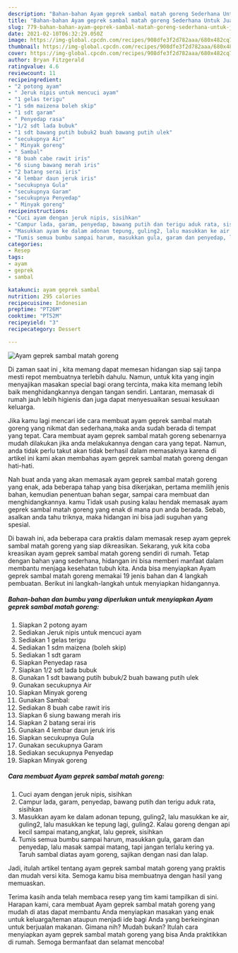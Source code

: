 ```yaml
---
description: "Bahan-bahan Ayam geprek sambal matah goreng Sederhana Untuk Jualan"
title: "Bahan-bahan Ayam geprek sambal matah goreng Sederhana Untuk Jualan"
slug: 779-bahan-bahan-ayam-geprek-sambal-matah-goreng-sederhana-untuk-jualan
date: 2021-02-10T06:32:29.050Z
image: https://img-global.cpcdn.com/recipes/908dfe3f2d782aaa/680x482cq70/ayam-geprek-sambal-matah-goreng-foto-resep-utama.jpg
thumbnail: https://img-global.cpcdn.com/recipes/908dfe3f2d782aaa/680x482cq70/ayam-geprek-sambal-matah-goreng-foto-resep-utama.jpg
cover: https://img-global.cpcdn.com/recipes/908dfe3f2d782aaa/680x482cq70/ayam-geprek-sambal-matah-goreng-foto-resep-utama.jpg
author: Bryan Fitzgerald
ratingvalue: 4.6
reviewcount: 11
recipeingredient:
- "2 potong ayam"
- " Jeruk nipis untuk mencuci ayam"
- "1 gelas terigu"
- "1 sdm maizena boleh skip"
- "1 sdt garam"
- " Penyedap rasa"
- "1/2 sdt lada bubuk"
- "1 sdt bawang putih bubuk2 buah bawang putih ulek"
- "secukupnya Air"
- " Minyak goreng"
- " Sambal"
- "8 buah cabe rawit iris"
- "6 siung bawang merah iris"
- "2 batang serai iris"
- "4 lembar daun jeruk iris"
- "secukupnya Gula"
- "secukupnya Garam"
- "secukupnya Penyedap"
- " Minyak goreng"
recipeinstructions:
- "Cuci ayam dengan jeruk nipis, sisihkan"
- "Campur lada, garam, penyedap, bawang putih dan terigu aduk rata, sisihkan"
- "Masukkan ayam ke dalam adonan tepung, guling2, lalu masukkan ke air, guling2, lalu masukkan ke tepung lagi, guling2. Kalau goreng dengan api kecil sampai matang,angkat, lalu geprek, sisihkan"
- "Tumis semua bumbu sampai harum, masukkan gula, garam dan penyedap, lalu masak sampai matang, tapi jangan terlalu kering ya. Taruh sambal diatas ayam goreng, sajikan dengan nasi dan lalap."
categories:
- Resep
tags:
- ayam
- geprek
- sambal

katakunci: ayam geprek sambal 
nutrition: 295 calories
recipecuisine: Indonesian
preptime: "PT26M"
cooktime: "PT52M"
recipeyield: "3"
recipecategory: Dessert

---
```



![Ayam geprek sambal matah goreng](https://img-global.cpcdn.com/recipes/908dfe3f2d782aaa/680x482cq70/ayam-geprek-sambal-matah-goreng-foto-resep-utama.jpg)

Di zaman  saat ini , kita memang dapat memesan hidangan siap saji tanpa mesti repot membuatnya terlebih dahulu. Namun, untuk kita yang ingin menyajikan masakan special bagi orang tercinta, maka kita memang lebih baik menghidangkannya dengan tangan sendiri. Lantaran, memasak di rumah jauh lebih higienis dan juga dapat menyesuaikan sesuai kesukaan keluarga.

Jika kamu lagi mencari ide cara membuat ayam geprek sambal matah goreng yang nikmat dan sederhana,maka anda sudah berada di tempat yang tepat. Cara membuat ayam geprek sambal matah goreng  sebenarnya mudah dilakukan jika anda melakukannya dengan cara yang tepat. Namun, anda tidak perlu takut akan tidak berhasil dalam memasaknya 
karena di artikel ini kami akan membahas ayam geprek sambal matah goreng dengan hati-hati.  



Nah buat anda yang akan memasak ayam geprek sambal matah goreng yang enak, ada beberapa tahap yang bisa dikerjakan, pertama memilih jenis bahan, kemudian penentuan bahan segar, sampai cara membuat dan menghidangkannya. kamu Tidak usah pusing kalau hendak memasak ayam geprek sambal matah goreng yang enak di mana pun anda berada. Sebab, asalkan anda  tahu triknya, maka hidangan ini bisa jadi suguhan yang spesial.

Di bawah ini, ada beberapa cara praktis  dalam memasak resep ayam geprek sambal matah goreng yang siap dikreasikan. Sekarang, yuk kita coba kreasikan ayam geprek sambal matah goreng sendiri di rumah. Tetap dengan bahan yang sederhana, hidangan ini bisa memberi manfaat dalam membantu menjaga kesehatan tubuh kita. Anda bisa menyiapkan Ayam geprek sambal matah goreng memakai 19 jenis bahan dan 4 langkah pembuatan. Berikut ini langkah-langkah untuk menyiapkan hidangannya.

<!--inarticleads1-->

##### Bahan-bahan dan bumbu yang diperlukan untuk menyiapkan Ayam geprek sambal matah goreng:

1. Siapkan 2 potong ayam
1. Sediakan  Jeruk nipis untuk mencuci ayam
1. Sediakan 1 gelas terigu
1. Sediakan 1 sdm maizena (boleh skip)
1. Sediakan 1 sdt garam
1. Siapkan  Penyedap rasa
1. Siapkan 1/2 sdt lada bubuk
1. Gunakan 1 sdt bawang putih bubuk/2 buah bawang putih ulek
1. Gunakan secukupnya Air
1. Siapkan  Minyak goreng
1. Gunakan  Sambal:
1. Sediakan 8 buah cabe rawit iris
1. Siapkan 6 siung bawang merah iris
1. Siapkan 2 batang serai iris
1. Gunakan 4 lembar daun jeruk iris
1. Siapkan secukupnya Gula
1. Gunakan secukupnya Garam
1. Sediakan secukupnya Penyedap
1. Siapkan  Minyak goreng




<!--inarticleads2-->

##### Cara membuat Ayam geprek sambal matah goreng:

1. Cuci ayam dengan jeruk nipis, sisihkan
1. Campur lada, garam, penyedap, bawang putih dan terigu aduk rata, sisihkan
1. Masukkan ayam ke dalam adonan tepung, guling2, lalu masukkan ke air, guling2, lalu masukkan ke tepung lagi, guling2. Kalau goreng dengan api kecil sampai matang,angkat, lalu geprek, sisihkan
1. Tumis semua bumbu sampai harum, masukkan gula, garam dan penyedap, lalu masak sampai matang, tapi jangan terlalu kering ya. Taruh sambal diatas ayam goreng, sajikan dengan nasi dan lalap.




Jadi, itulah artikel tentang  ayam geprek sambal matah goreng  yang praktis dan mudah versi kita. Semoga kamu bisa membuatnya dengan hasil yang memuaskan. 

Terima kasih anda telah membaca resep yang tim kami tampilkan di sini. Harapan kami, cara membuat  Ayam geprek sambal matah goreng yang mudah di atas dapat membantu Anda menyiapkan masakan yang enak untuk keluarga/teman ataupun menjadi ide bagi Anda yang berkeinginan untuk berjualan makanan. Gimana nih? Mudah bukan? Itulah cara menyiapkan ayam geprek sambal matah goreng yang bisa Anda praktikkan di rumah. Semoga bermanfaat dan selamat mencoba!

